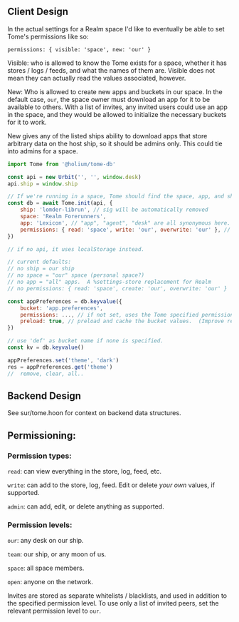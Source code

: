 ## Client Design

In the actual settings for a Realm space I'd like to eventually be able to set Tome's permissions like so:

`permissions: { visible: 'space', new: 'our' }`

Visible: who is allowed to know the Tome exists for a space, whether it has stores / logs / feeds, and what the names of them are. Visible does not mean they can actually read the values associated, however.

New: Who is allowed to create new apps and buckets in our space. In the default case, `our`, the space owner must download an app for it to be available to others. With a list of invites, any invited users could use an app in the space, and they would be allowed to initialize the necessary buckets for it to work.

New gives any of the listed ships ability to download apps that store arbitrary data on the host ship, so it should be admins only. This could tie into admins for a space.

```js
import Tome from '@holium/tome-db'

const api = new Urbit('', '', window.desk)
api.ship = window.ship

// If we're running in a space, Tome should find the space, app, and ship associated and set those by default.  Going to need some tuning on the defaults here (likely contact our spaces agent).
const db = await Tome.init(api, {
    ship: 'lomder-librun', // sig will be automatically removed
    space: 'Realm Forerunners',
    app: 'Lexicon', // "app", "agent", "desk" are all synonymous here. This is for keeping data separate from other applications / desks.
    permissions: { read: 'space', write: 'our', overwrite: 'our' }, // this is just a default to use for subclasses.  It's not persisted in Urbit.
})

// if no api, it uses localStorage instead.

// current defaults:
// no ship = our ship
// no space = "our" space (personal space?)
// no app = "all" apps.  A %settings-store replacement for Realm
// no permissions: { read: 'space', create: 'our', overwrite: 'our' }

const appPreferences = db.keyvalue({
    bucket: 'app.preferences',
    permissions: ..., // if not set, uses the Tome specified permissions
    preload: true, // preload and cache the bucket values.  (Improve response time.)
})

// use 'def' as bucket name if none is specified.
const kv = db.keyvalue()

appPreferences.set('theme', 'dark')
res = appPreferences.get('theme')
//  remove, clear, all..
```

## Backend Design

See sur/tome.hoon for context on backend data structures.

## Permissioning:

### Permission types:

`read`: can view everything in the store, log, feed, etc.

`write`: can add to the store, log, feed. Edit or delete _your own_ values, if supported.

`admin`: can add, edit, or delete anything as supported.

### Permission levels:

`our`: any desk on our ship.

`team`: our ship, or any moon of us.

`space`: all space members.

`open`: anyone on the network.

Invites are stored as separate whitelists / blacklists, and used in addition to the specified permission level.
To use only a list of invited peers, set the relevant permission level to `our`.
